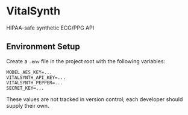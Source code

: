 # VitalSynth
HIPAA-safe synthetic ECG/PPG API

## Environment Setup

Create a `.env` file in the project root with the following variables:

```
MODEL_AES_KEY=...
VITALSYNTH_API_KEY=...
VITALSYNTH_PEPPER=...
SECRET_KEY=...
```

These values are not tracked in version control; each developer should supply their own.
